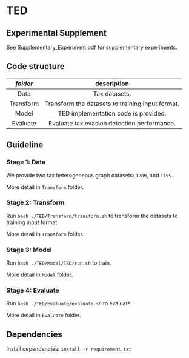# TED
## Experimental Supplement
See Supplementary_Experiment.pdf for supplementary experiments.

## Code structure
| *folder*  |                         description                          |
| :-------: | :----------------------------------------------------------: |
|   Data    |      Tax datasets.       |
| Transform | Transform the datasets to training input format. |
|   Model   | TED implementation code is provided. |
| Evaluate  | Evaluate tax evasion detection performance. |

## Guideline

### Stage 1: Data

We provide two tax heterogeneous graph datasets: ```T20H```, and ```T15S```.

More detail in ```Transform``` folder. 

### Stage 2: Transform

Run ```bash ./TED/Transform/transform.sh``` to transform the datasets to training input format.

More detail in ```Transform``` folder.

### Stage 3: Model

Run ```bash ./TED/Model/TED/run.sh``` to train.

More detail in ```Model``` folder.

### Stage 4: Evaluate

Run ```bash ./TED/Evaluate/evaluate.sh``` to evaluate.

More detail in ```Evaluate``` folder.

## Dependencies
Install dependencies: ```install -r requirement.txt```
